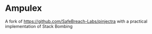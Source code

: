 # Ampulex
A fork of https://github.com/SafeBreach-Labs/pinjectra with a practical implementation of Stack Bombing
